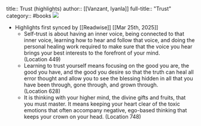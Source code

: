 title:: Trust (highlights)
author:: [[Vanzant, Iyanla]]
full-title:: "Trust"
category:: #books
![](https://readwise-assets.s3.amazonaws.com/static/images/default-book-icon-1.a08c56e2fedd.png)

- Highlights first synced by [[Readwise]] [[Mar 25th, 2025]]
	- Self-trust is about having an inner voice, being connected to that inner voice, learning how to hear and follow that voice, and doing the personal healing work required to make sure that the voice you hear brings your best interests to the forefront of your mind. (Location 449)
	- Learning to trust yourself means focusing on the good you are, the good you have, and the good you desire so that the truth can heal all error thought and allow you to see the blessing hidden in all that you have been through, gone through, and grown through. (Location 628)
	- It is thinking with your higher mind, the divine gifts and fruits, that you must master. It means keeping your heart clear of the toxic emotions that often accompany negative, ego-based thinking that keeps your crown on your head. (Location 748)